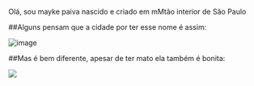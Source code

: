 Olá, sou mayke paiva
nascido e criado em mMtão interior de São Paulo

##Alguns pensam que a cidade por ter esse nome é assim:

![image](https://user-images.githubusercontent.com/19419838/114453818-4939b480-9bb0-11eb-8fef-90558f64bae8.png)

##Mas é bem diferente, apesar de ter mato ela também é bonita:

<img src="https://github.com/maykepaiva/Teste/blob/main/00.jpg?raw=true">
